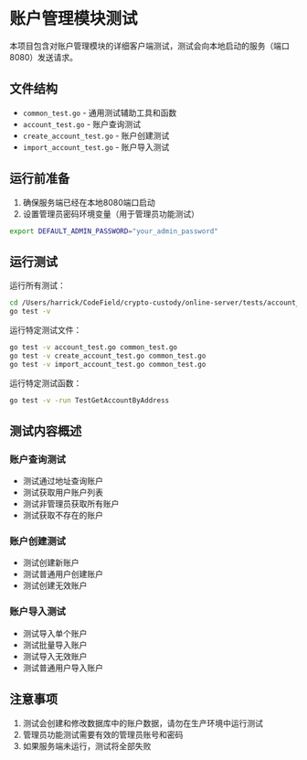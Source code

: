 # 账户管理模块测试

本项目包含对账户管理模块的详细客户端测试，测试会向本地启动的服务（端口8080）发送请求。

## 文件结构

- `common_test.go` - 通用测试辅助工具和函数
- `account_test.go` - 账户查询测试
- `create_account_test.go` - 账户创建测试
- `import_account_test.go` - 账户导入测试

## 运行前准备

1. 确保服务端已经在本地8080端口启动
2. 设置管理员密码环境变量（用于管理员功能测试）

```bash
export DEFAULT_ADMIN_PASSWORD="your_admin_password"
```

## 运行测试

运行所有测试：

```bash
cd /Users/harrick/CodeField/crypto-custody/online-server/tests/account_test
go test -v
```

运行特定测试文件：

```bash
go test -v account_test.go common_test.go
go test -v create_account_test.go common_test.go
go test -v import_account_test.go common_test.go
```

运行特定测试函数：

```bash
go test -v -run TestGetAccountByAddress
```

## 测试内容概述

### 账户查询测试
- 测试通过地址查询账户
- 测试获取用户账户列表
- 测试非管理员获取所有账户
- 测试获取不存在的账户

### 账户创建测试
- 测试创建新账户
- 测试普通用户创建账户
- 测试创建无效账户

### 账户导入测试
- 测试导入单个账户
- 测试批量导入账户
- 测试导入无效账户
- 测试普通用户导入账户

## 注意事项

1. 测试会创建和修改数据库中的账户数据，请勿在生产环境中运行测试
2. 管理员功能测试需要有效的管理员账号和密码
3. 如果服务端未运行，测试将全部失败